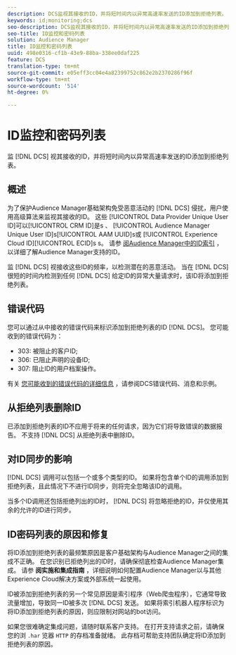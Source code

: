 ```yaml
---
description: DCS监视其接收的ID，并将短时间内以异常高速率发送的ID添加到拒绝列表。
keywords: id;monitoring;dcs
seo-description: DCS监视其接收的ID，并将短时间内以异常高速率发送的ID添加到拒绝列表。
seo-title: ID监控和密码列表
solution: Audience Manager
title: ID监控和密码列表
uuid: 498e0316-cf1b-43e9-88ba-338ee0daf225
feature: DCS
translation-type: tm+mt
source-git-commit: e05eff3cc04e4a82399752c862e2b2370286f96f
workflow-type: tm+mt
source-wordcount: '514'
ht-degree: 0%

---
```



# ID监控和密码列表

监 [!DNL DCS] 视其接收的ID，并将短时间内以异常高速率发送的ID添加到拒绝列表。

## 概述

为了保护Audience Manager基础架构免受恶意活动的 [!DNL DCS] 侵扰，用户使用高级算法来监视其接收的ID。 这些 [!UICONTROL Data Provider Unique User ID]可以[!UICONTROL CRM ID]是s 、 [!UICONTROL Audience Manager Unique User ID]s[!UICONTROL AAM UUID]s或 [!UICONTROL Experience Cloud ID][!UICONTROL ECID]s s。 请参 [阅Audience Manager中的ID索引](../../../reference/ids-in-aam.md) ，以详细了解Audience Manager支持的ID。

监 [!DNL DCS] 视接收这些ID的频率，以检测潜在的恶意活动。 当在 [!DNL DCS] 很短的时间内检测到任何 [!DNL DCS] 给定ID的异常大量请求时，该ID将添加到拒绝列表。

## 错误代码

您可以通过从中接收的错误代码来标识添加到拒绝列表的ID [!DNL DCS]。 您可能收到的错误代码为：

* 303: 被阻止的客户ID;
* 306: 已阻止声明的设备ID;
* 307: 阻止ID的用户档案操作。

有关 [您可能收到的错误代码的详细信息](dcs-error-codes.md) ，请参阅DCS错误代码、消息和示例。

## 从拒绝列表删除ID

已添加到拒绝列表的ID不应用于将来的任何请求，因为它们将导致错误的数据报告。 不支持 [!DNL DCS] 从拒绝列表中删除ID。

## 对ID同步的影响

[!DNL DCS] 调用可以包括一个或多个类型的ID。 如果将包含单个ID的调用添加到拒绝列表，且此情况下不进行ID同步，则将完全忽略该ID的调用。

当多个ID调用还包括拒绝列出的ID时， [!DNL DCS] 将忽略拒绝的ID，并仅使用其余的允许的ID进行同步。

## ID密码列表的原因和修复

将ID添加到拒绝列表的最频繁原因是客户基础架构与Audience Manager之间的集成不正确。 在您识别已拒绝列出的ID时，请确保彻底检查Audience Manager集成。 请参 **阅实施和集成指南** ，详细说明如何配置Audience Manager以与其他Experience Cloud解决方案或外部系统一起使用。

ID被添加到拒绝列表的另一个常见原因是索引程序（Web爬虫程序），它通常导致流量增加，导致同一ID被多次 [!DNL DCS] 发送。 如果将索引机器人程序标识为将ID添加到拒绝列表的原因，则应限制对网站的bot访问。

如果您很难确定集成问题，请随时联系客户支持。 在打开支持请求之前，请确保您的浏 `.har` 览器 `HTTP` 的存档准备就绪。 此存档可帮助支持团队确定将ID添加到拒绝列表的原因。